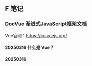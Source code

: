 ## F 笔记
### DocVue 渐进式JavaScript框架文档
Vue官网：https://cn.vuejs.org/
#### 20250316 什么是 Vue？​
#### 20250316 ​

